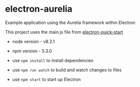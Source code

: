 # electron-aurelia
Example application using the Aurelia framework within Electron

This project uses the main.js file from [electron-quick-start](https://github.com/electron/electron-quick-start)

- node version - v8.2.1
- npm version - 5.3.0

- use `npm install` to install dependencies
- use `npm run watch` to build and watch changes to files
- use `npm start` to start up Electron
